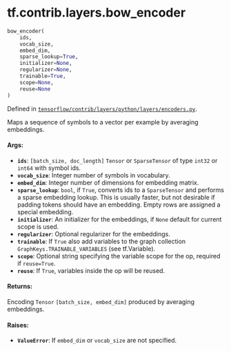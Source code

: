 <div itemscope itemtype="http://developers.google.com/ReferenceObject">
<meta itemprop="name" content="tf.contrib.layers.bow_encoder" />
</div>

# tf.contrib.layers.bow_encoder

``` python
bow_encoder(
    ids,
    vocab_size,
    embed_dim,
    sparse_lookup=True,
    initializer=None,
    regularizer=None,
    trainable=True,
    scope=None,
    reuse=None
)
```



Defined in [`tensorflow/contrib/layers/python/layers/encoders.py`](https://www.tensorflow.org/code/tensorflow/contrib/layers/python/layers/encoders.py).

Maps a sequence of symbols to a vector per example by averaging embeddings.

#### Args:

* <b>`ids`</b>: `[batch_size, doc_length]` `Tensor` or `SparseTensor` of type
    `int32` or `int64` with symbol ids.
* <b>`vocab_size`</b>: Integer number of symbols in vocabulary.
* <b>`embed_dim`</b>: Integer number of dimensions for embedding matrix.
* <b>`sparse_lookup`</b>: `bool`, if `True`, converts ids to a `SparseTensor`
      and performs a sparse embedding lookup. This is usually faster,
      but not desirable if padding tokens should have an embedding. Empty rows
      are assigned a special embedding.
* <b>`initializer`</b>: An initializer for the embeddings, if `None` default for
      current scope is used.
* <b>`regularizer`</b>: Optional regularizer for the embeddings.
* <b>`trainable`</b>: If `True` also add variables to the graph collection
    `GraphKeys.TRAINABLE_VARIABLES` (see tf.Variable).
* <b>`scope`</b>: Optional string specifying the variable scope for the op, required
      if `reuse=True`.
* <b>`reuse`</b>: If `True`, variables inside the op will be reused.


#### Returns:

  Encoding `Tensor` `[batch_size, embed_dim]` produced by
  averaging embeddings.


#### Raises:

* <b>`ValueError`</b>: If `embed_dim` or `vocab_size` are not specified.